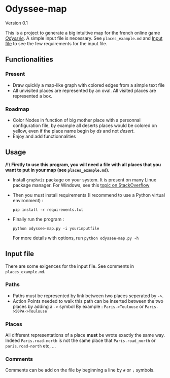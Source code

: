 # Odyssee-map

Version 0.1

This is a project to generate a big intuitive map for the french online game [*Odyssée*](https://www.jdr-odyssee.net/odyssee/).
A simple input file is necessary. 
See `places_example.md` and [Input file](#Input-file 'Go to Input file section') to see the few requirements for the input file.

## Functionalities

### Present

- Draw quickly a map-like graph with colored edges from a simple text file
- All unvisited places are represented by an oval. All visited places are represented a box.

### Roadmap

- Color Nodes in function of big mother place with a personnal configuration file, 
by example all deserts places would be colored on yellow, even if the place name begin by *ds* and not *desert*.
- Enjoy and add functionnalities

## Usage

**/!\ Firstly to use this program, you will need a file with all places that you want to put in your map 
(see `places_example.md`).**

- Install `graphviz` package on your system. It is present on many Linux package manager. For Windows, see this [topic on StackOverflow](https://stackoverflow.com/questions/35064304/runtimeerror-make-sure-the-graphviz-executables-are-on-your-systems-path-aft)

- Then you must install requirements  (I recommend to use a Python virtual environment) :

  `pip install -r requirements.txt`

- Finally run the program :

  `python odyssee-map.py -i yourinputfile`

  For more details with options, run `python odyssee-map.py -h`

## Input file 

There are some exigences for the input file. See comments in  `places_example.md`.

### Paths 

- Paths must be represented by link between two places seperated by `->`.
- Action Points needed to walk this path can be inserted between the two places by adding a `->` symbol
By example :
`Paris->Toulouse` or `Paris->50PA->Toulouse`

### Places

All different representations of a place **must** be wrote exactly the same way. 
Indeed `Paris.road-north` is not the same place that `Paris.road_north` or `paris.road-north` etc, ...

### Comments

Comments can be add on the file by beginning a line by `#` or `;` symbols.

